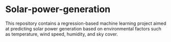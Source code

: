 # Solar-power-generation
This repository contains a regression-based machine learning project aimed at predicting solar power generation based on environmental factors such as temperature, wind speed, humidity, and sky cover.
